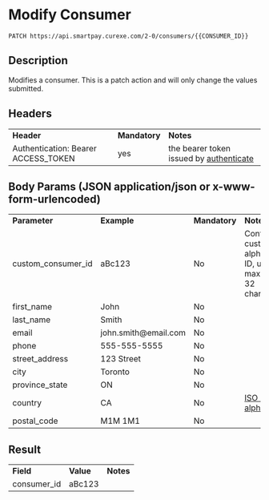 # Modify Consumer

~~~
PATCH https://api.smartpay.curexe.com/2-0/consumers/{{CONSUMER_ID}}
~~~

## Description

Modifies a consumer.  This is a patch action and will only change the values submitted.

## Headers

<table>
  <tr>
    <td><b>Header</b></td>
    <td><b>Mandatory</b></td>
    <td><b>Notes</b></td>
  </tr>
  <tr>
    <td>Authentication: Bearer ACCESS_TOKEN</td>
    <td>yes</td>
    <td>the bearer token issued by <a href="..\authenticate\authenticate.md">authenticate</a></td>
  </tr>
</table>

## Body Params (JSON application/json or x-www-form-urlencoded)

<table>
  <tr>
    <td><b>Parameter</b></td>
    <td><b>Example</b></td>
    <td><b>Mandatory</b></td>
    <td><b>Notes</b></td>
  </tr>
  <tr>
    <td>custom_consumer_id</td>
    <td>aBc123</td>
    <td>No</td>
    <td>Configurable custom alphanumeric ID, up to a maximum of 32 characters</td>
  </tr>
  <tr>
    <td>first_name</td>
    <td>John</td>
    <td>No</td>
    <td></td>
  </tr>
  <tr>
    <td>last_name</td>
    <td>Smith</td>
    <td>No</td>
    <td></td>
  </tr>
  <tr>
    <td>email</td>
    <td>john.smith@email.com</td>
    <td>No</td>
    <td></td>
  </tr>
  <tr>
    <td>phone</td>
    <td>555-555-5555</td>
    <td>No</td>
    <td></td>
  </tr>
  <tr>
    <td>street_address</td>
    <td>123 Street</td>
    <td>No</td>
    <td></td>
  </tr>
  <tr>
    <td>city</td>
    <td>Toronto</td>
    <td>No</td>
    <td></td>
  </tr>
  <tr>
    <td>province_state</td>
    <td>ON</td>
    <td>No</td>
    <td></td>
  </tr>
  <tr>
    <td>country</td>
    <td>CA</td>
    <td>No</td>
    <td><a href="https://en.wikipedia.org/wiki/ISO_4217">ISO 3166-1 alpha-2</a></td>
  </tr>
  <tr>
    <td>postal_code</td>
    <td>M1M 1M1</td>
    <td>No</td>
    <td></td>
  </tr>
</table>

## Result

<table>
  <tr>
    <td><b>Field</b></td>
    <td><b>Value</b></td>
    <td><b>Notes</b></td>
  </tr>
  <tr>
    <td>consumer_id</td>
    <td>aBc123</td>
    <td></td>
  </tr>
</table>
